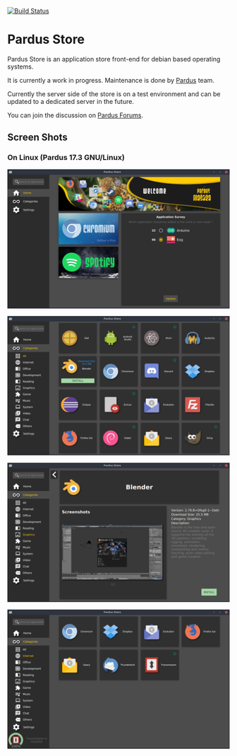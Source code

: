 [![Build Status](https://travis-ci.org/yunusem/pardus-store.svg?branch=master)](https://travis-ci.org/yunusem/pardus-store)

# Pardus Store

Pardus Store is an application store front-end for debian based operating systems.

It is currently a work in progress. Maintenance is done by [Pardus](https://pardus.org.tr) team.

Currently the server side of the store is on a test environment and can be updated to a dedicated server in the future.

You can join the discussion on [Pardus Forums](http://forum.pardus.org.tr/t/pardus-store-0-1-0/5542).


## Screen Shots

### On Linux (Pardus 17.3 GNU/Linux)

![p1](screenshots/ps-1.png)

![p2](screenshots/ps-2.png)

![p3](screenshots/ps-3.png)

![p4](screenshots/ps-4.png)

